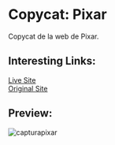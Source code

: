 # Copycat: Pixar
Copycat de la web de Pixar.<br>

<h2>Interesting Links:</h2>
<a href="https://alejandroochandodev.github.io/pixar/">Live Site</a><br>
<a href="https://www.pixar.com/">Original Site<a><br>

<h2>Preview:</h2>

![capturapixar](https://user-images.githubusercontent.com/129302754/230747259-958ca507-77ee-4cc1-8059-b81687a28a53.png)

